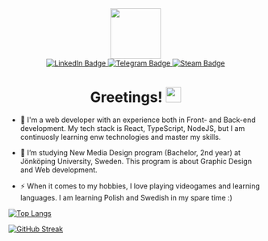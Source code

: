 <div id="header" align="center">
  <img src="https://media.giphy.com/media/zMr7ul26OxrVbgPic8/giphy.gif" width="100"/>
</div>
<div id="badges" align="center">
  <a href="https://www.linkedin.com/in/romas-bitinas-b90187232/">
    <img src="https://img.shields.io/badge/LinkedIn-lightblue?style=for-the-badge&logo=linkedin&logoColor=blue" alt="LinkedIn Badge"/>
  </a>
  <a href="https://t.me/RomasBitinas">
    <img src="https://img.shields.io/badge/Telegram-blue?style=for-the-badge&logo=telegram&logoColor=white" alt="Telegram Badge"/>
  </a>
<a href="https://steamcommunity.com/profiles/76561199121950886/">
    <img src="https://img.shields.io/badge/Steam-darkblue?style=for-the-badge&logo=steam&logoColor=black" alt="Steam Badge"/>
  </a>
</div>
<h1 align="center">
  Greetings!
  <img src="https://media.giphy.com/media/hvRJCLFzcasrR4ia7z/giphy.gif" width="30px"/>
</h1>

- :seedling: I'm a web developer with an experience both in Front- and Back-end development. My tech stack is React, TypeScript, NodeJS, but I am continuosly learning enw technologies and master my skills.

- :telescope: I’m studying New Media Design program (Bachelor, 2nd year) at Jönköping University, Sweden. This program is about Graphic Design and Web development.

- :zap: When it comes to my hobbies, I love playing videogames and learning languages. I am learning Polish and Swedish in my spare time :)

[![Top Langs](https://github-readme-stats.vercel.app/api/top-langs/?username=pupixipup&layout=compact&theme=vision-friendly-dark)](https://github.com/anuraghazra/github-readme-stats)

[![GitHub Streak](http://github-readme-streak-stats.herokuapp.com?user=pupixipup&theme=dark&hide_border=true&border_radius=25)](https://git.io/streak-stats)
